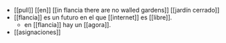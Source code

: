 - [[pull]] [[en]] [[in flancia there are no walled gardens]] [[jardín cerrado]]
- [[flancia]] es un futuro en el que [[internet]] es [[libre]].
	- en [[flancia]] hay un [[agora]].
- [[asignaciones]]